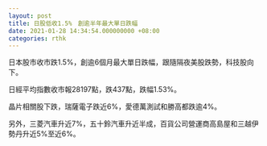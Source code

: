 ```yaml
---
layout: post
title: 日股低收1.5%　創逾半年最大單日跌幅
date: 2021-01-28 14:34:54.000000000 +08:00
categories: rthk
---
```


日本股市收市跌1.5%，創逾6個月最大單日跌幅，跟隨隔夜美股跌勢，科技股向下。

日經平均指數收市報28197點，跌437點，跌幅1.53%。

晶片相關股下跌，瑞薩電子跌近6%，愛德萬測試和勝高都跌逾4%。

另外，三菱汽車升近7%，五十鈴汽車升近半成，百貨公司營運商高島屋和三越伊勢丹升近5%至近6%。

